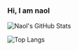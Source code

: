 ### Hi, I am naol

![Naol's GitHub Stats](https://github-readme-stats.vercel.app/api?username=naolarega&theme=merko&show_icons=true&include_all_commits=true)

![Top Langs](https://github-readme-stats.vercel.app/api/top-langs/?username=naolarega&theme=merko&layout=compact)

